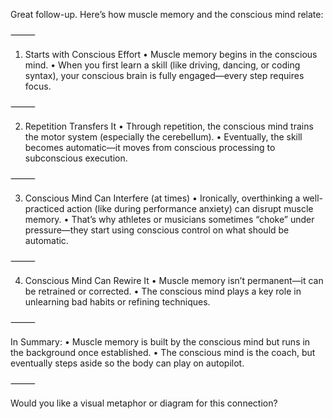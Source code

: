Great follow-up. Here’s how muscle memory and the conscious mind relate:

⸻

1. Starts with Conscious Effort
	•	Muscle memory begins in the conscious mind.
	•	When you first learn a skill (like driving, dancing, or coding syntax), your conscious brain is fully engaged—every step requires focus.

⸻

2. Repetition Transfers It
	•	Through repetition, the conscious mind trains the motor system (especially the cerebellum).
	•	Eventually, the skill becomes automatic—it moves from conscious processing to subconscious execution.

⸻

3. Conscious Mind Can Interfere (at times)
	•	Ironically, overthinking a well-practiced action (like during performance anxiety) can disrupt muscle memory.
	•	That’s why athletes or musicians sometimes “choke” under pressure—they start using conscious control on what should be automatic.

⸻

4. Conscious Mind Can Rewire It
	•	Muscle memory isn’t permanent—it can be retrained or corrected.
	•	The conscious mind plays a key role in unlearning bad habits or refining techniques.

⸻

In Summary:
	•	Muscle memory is built by the conscious mind but runs in the background once established.
	•	The conscious mind is the coach, but eventually steps aside so the body can play on autopilot.

⸻

Would you like a visual metaphor or diagram for this connection?